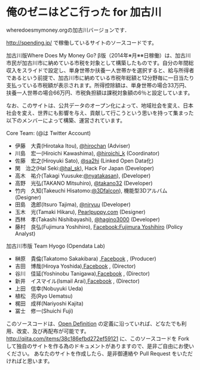 # 俺のゼニはどこ行った for 加古川

wheredoesmymoney.orgの加古川バージョンです．

http://spending.jp/ で稼働しているサイトのソースコードです。

加古川版Where Does My Money Go? β版（2014年※月※※日稼働）は、加古川市民が加古川市に納めている市税を対象として構築したものです。自分の年間総収入をスライドで設定し、単身世帯か扶養一人世帯かを選択すると、給与所得者であるという前提で、加古川市に納めている市税年総額と12分野毎に一日当たり支払っている市税額が表示されます。所得控除額は、単身世帯の場合33万円、扶養一人世帯の場合66万円、市税負担額は課税対象額の6％と設定しています。

なお、このサイトは、公共データのオープン化によって、地域社会を変え、日本社会を変え、世界にも影響を与え、貢献して行こうという思いを持って集まった以下のメンバーによって構築、運営されています。


Core Team: (@は Twitter Account)

* 伊藤　大貴(Hirotaka Itou), [@hirochan](https://twitter.com/hirochan "twitter") (Adviser)  
* 川島　宏一(Hiroichi Kawashima), [@hiroichi_k](https://twitter.com/hiroichi_k "twitter") (Coordinator)  
* 佐藤　宏之(Hiroyuki Sato), [@sa2hi](https://twitter.com/sa2hi "twitter") (Linked Open Data化)  
* 関　治之(Hal Seki:[@hal_sk](https://twitter.com/hal_sk "twitter")), Hack For Japan (Developer)  
* 高木　祐介(Takagi Yuusuke:[@nyatakasan](https://twitter.com/nyatakasan "twitter")), (Developer)  
* 高野　光弘(TAKANO Mitsuhiro), [@takano32](https://twitter.com/takano32 "twitter") (Developer)  
* 竹内　久知(Takeuchi Hisatomo:[@3Dfalcon](https://twitter.com/3Dfalcon "twitter")), 機能型3Dアルバム (Designer)  
* 田島　逸郎(Itsuro Tajima), [@niryuu](https://twitter.com/niryuu "twitter") (Developer)  
* 玉木　光(Tamaki Hikaru), [Pearlpuppy.com](http://pearlpuppy.com/ "Pearlpuppy.com") (Designer)  
* 西林　孝(Takashi Nishibayashi), [@hagino3000](https://twitter.com/hagino3000 "twitter") (Developer)  
* 藤村　良弘(Fujimura Yoshihiro), [Facebook:Fujimura Yoshihiro](https://www.facebook.com/fujimura1969 "Facebook") (Policy Analyst)  


加古川市版
Team Hyogo (Opendata Lab)

* 榊原　貴倫(Takatomo Sakakibara) ,[Facebook](https://www.facebook.com/budo.brickworks "Facebook") , (Producer)  
* 吉田　博哉(Hiroya Yoshida),[Facebook](https://www.facebook.com/hiroya.yoshida "Facebook") , (Director)  
* 谷川　佳延(Yoshinobu Tanigawa),[Facebook](https://www.facebook.com/yoshinobu.tanigawa.7 "Facebook") , (Director)  
* 新井　イスマイル(Ismail Arai),[Facebook](https://www.facebook.com/ismail.arai "Facebook") , (Director)  
* 上田　信幸(Nobuyuki Ueda)  
* 植松　亮(Ryo Uematsu)  
* 梶田　成祥(Nariyoshi Kajita)  
* 冨士　修一(Shuichi Fuji)  



このソースコードは、[Open Definition](http://opendefinition.org/ "Open Definition") の定義に沿っていれば、どなたでも利用、改変、及び再配布が可能です。
http://qiita.com/items/38c186efbd272ef59121
に、このソースコードを Fork して独自のサイトを作る為のドキュメントがありますので、是非ご自由にお使いください。
あなたのサイトを作成したら、是非御連絡や Pull Request をいただければと思います。

